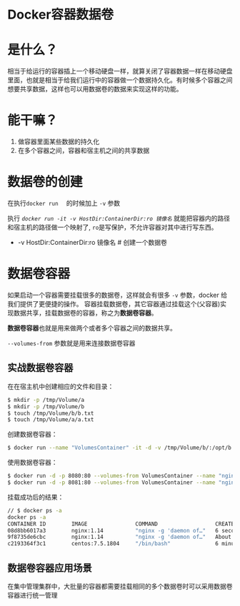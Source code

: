 # Docker容器数据卷


# 是什么？

相当于给运行的容器插上一个移动硬盘一样，就算关闭了容器数据一样在移动硬盘里面，也就是相当于给我们运行中的容器做一个数据持久化。有时候多个容器之间想要共享数据，这样也可以用数据卷的数据来实现这样的功能。

# 能干嘛？

1. 做容器里面某些数据的持久化
2. 在多个容器之间，容器和宿主机之间的共享数据

# 数据卷的创建

在执行`docker run  ` 的时候加上 `-v` 参数

执行 *`docker run -it -v HostDir:ContainerDir:ro 镜像名`* 就能把容器内的路径和宿主机的路径做一个映射了, `ro`是写保护，不允许容器对其中进行写东西。 

- -v HostDir:ContainerDir:ro 镜像名 # 创建一个数据卷


# 数据卷容器

如果启动一个容器需要挂载很多的数据卷，这样就会有很多 `-v` 参数，docker 给我们提供了更便捷的操作。
容器挂载数据卷，其它容器通过挂载这个(父容器)实现数据共享，挂载数据卷的容器，称之为**数据卷容器**。

**数据卷容器**也就是用来做两个或者多个容器之间的数据共享。

`--volumes-from` 参数就是用来连接数据卷容器

## 实战数据卷容器

在在宿主机中创建相应的文件和目录：

```bash
$ mkdir -p /tmp/Volume/a
$ mkdir -p /tmp/Volume/b
$ touch /tmp/Volume/b/b.txt
$ touch /tmp/Volume/a/a.txt
```

创建数据卷容器：

```bash
$ docker run --name "VolumesContainer" -it -d -v /tmp/Volume/b/:/opt/b -v /tmp/Volume/a/:/opt/a/ centos:7.5.1804
```

使用数据卷容器：

```bash
$ docker run -d -p 8080:80 --volumes-from VolumesContainer --name "nginx0" nginx:1.14
$ docker run -d -p 8081:80 --volumes-from VolumesContainer --name "nginx1" nginx:1.14
```

挂载成功后的结果：

```bash
// $ docker ps -a
docker ps -a
CONTAINER ID        IMAGE               COMMAND                  CREATED              STATUS              PORTS                  NAMES
08d8bb6017a3        nginx:1.14          "nginx -g 'daemon of…"   6 seconds ago        Up 5 seconds        0.0.0.0:8081->80/tcp   nginx1
9f8735de6cbc        nginx:1.14          "nginx -g 'daemon of…"   About a minute ago   Up About a minute   0.0.0.0:8080->80/tcp   nginx0
c2193364f3c1        centos:7.5.1804     "/bin/bash"              6 minutes ago        Up 6 minutes                               VolumesContainer
```

## 数据卷容器应用场景

在集中管理集群中，大批量的容器都需要挂载相同的多个数据卷时可以采用数据卷容器进行统一管理

